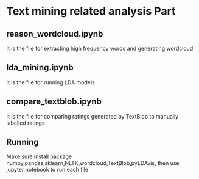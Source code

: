 # Text mining related analysis Part
## reason_wordcloud.ipynb
It is the file for extracting high frequency words and generating wordcloud

## lda_mining.ipynb
It is the file for running LDA models

## compare_textblob.ipynb
It is the file for comparing ratings generated by TextBlob to manually labelled ratings

## Running
Make sure install package numpy,pandas,sklearn,NLTK,wordcloud,TextBlob,pyLDAvis,
then use jupyter notebook to run each file


